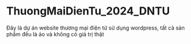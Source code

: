 # ThuongMaiDienTu_2024_DNTU
Đây là dự án website thương mại điện tử sử dụng wordpress, tất cả sản phẩm đều là ảo và không có giá trị thật
